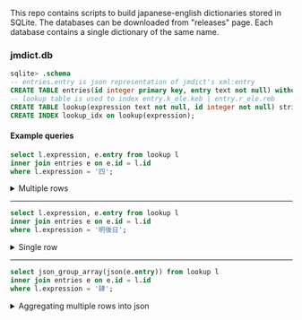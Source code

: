 This repo contains scripts to build japanese-english dictionaries stored in SQLite. The databases can be downloaded from "releases" page. Each database contains a single dictionary of the same name.

### jmdict.db

```sql
sqlite> .schema
-- entries.entry is json representation of jmdict's xml:entry
CREATE TABLE entries(id integer primary key, entry text not null) without rowid, strict;
-- lookup table is used to index entry.k_ele.keb | entry.r_ele.reb
CREATE TABLE lookup(expression text not null, id integer not null) strict;
CREATE INDEX lookup_idx on lookup(expression);
```

#### Example queries

```sql
select l.expression, e.entry from lookup l
inner join entries e on e.id = l.id
where l.expression = '四';
```
<details><summary>Multiple rows</summary>
<table>
  <tr>
    <td> expression </td>
    <td> entry </td>
  </tr>
  <tr>
    <td> 四 </td>
<td>

```json
{
  "k_ele": [
    {"ke_pri": ["ichi1", "news1", "nf01"], "keb": "四"},
    {"keb": "４"},
    {"keb": "肆"}
  ],
  "r_ele": [
    {"re_pri": ["ichi1"], "reb": "し"},
    {
      "re_pri": ["ichi1", "news1", "nf01"],
      "re_restr": ["四"],
      "reb": "よん"
    },
    {"re_restr": ["四"], "reb": "よ"}
  ],
  "sense": [
    {
      "gloss": ["four", "4"],
      "pos": ["numeric"],
      "s_inf": ["肆 is used in legal documents"]
    }
  ]
}
```

</td>
  </tr>
  <tr>
    <td> 四 </td>
<td>

```json
{
  "k_ele": [
    {"keb": "四"}
  ],
  "r_ele": [
    {"reb": "スー"}
  ],
  "sense": [
    {
      "gloss": ["four"],
      "pos": ["numeric"]
    }
  ]
}
```

</td>
  </tr>
</table>
</details>

---

```sql
select l.expression, e.entry from lookup l
inner join entries e on e.id = l.id
where l.expression = '明後日';
```
<details><summary>Single row</summary>
<table>
<tr>
<td> expression </td> <td> entry </td>
</tr>
<tr>
<td> 明後日 </td>
<td>

```json
{
  "k_ele": [
    {
      "ke_pri": ["ichi1"],
      "keb": "明後日"
    }
  ],
  "r_ele": [
    {
      "re_pri": ["ichi1"],
      "reb": "あさって"
    },
    {
      "re_pri": ["ichi1"],
      "reb": "みょうごにち"
    }
  ],
  "sense": [
    {
      "gloss": ["day after tomorrow"],
      "pos": ["noun (common) (futsuumeishi)", "adverb (fukushi)"]
    },
    {
      "gloss": ["wrong (e.g. direction)"],
      "pos": ["nouns which may take the genitive case particle 'no'"],
      "stagr": ["あさって"],
      "xref": ["あさっての方を向く"]
    }
  ]
}
```

</td>
</tr>
</table>
</details>

---

```sql
select json_group_array(json(e.entry)) from lookup l
inner join entries e on e.id = l.id
where l.expression = '肆';
```
<details><summary>Aggregating multiple rows into json</summary>

```json
[
  {
    "k_ele": [
      {"ke_pri": ["ichi1", "news1", "nf01"], "keb": "四"},
      {"keb": "４"},
      {"keb": "肆"}
    ],
    "r_ele": [
      {
        "re_pri": [
          "ichi1"
        ],
        "reb": "し"
      },
      {
        "re_pri": [
          "ichi1",
          "news1",
          "nf01"
        ],
        "re_restr": [
          "四"
        ],
        "reb": "よん"
      },
      {
        "re_restr": [
          "四"
        ],
        "reb": "よ"
      }
    ],
    "sense": [
      {
        "gloss": [
          "four",
          "4"
        ],
        "pos": [
          "numeric"
        ],
        "s_inf": [
          "肆 is used in legal documents"
        ]
      }
    ]
  },
  {
    "k_ele": [
      {
        "keb": "恣"
      },
      {
        "keb": "擅"
      },
      {
        "keb": "縦"
      },
      {
        "keb": "肆"
      }
    ],
    "r_ele": [
      {
        "reb": "ほしいまま"
      }
    ],
    "sense": [
      {
        "gloss": [
          "selfish",
          "self-indulgent",
          "arbitrary"
        ],
        "misc": [
          "word usually written using kana alone"
        ],
        "pos": [
          "adjectival nouns or quasi-adjectives (keiyodoshi)"
        ]
      }
    ]
  }
]
```

</details>
